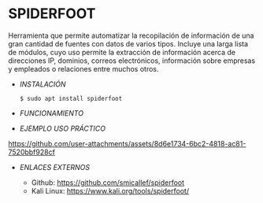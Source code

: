 # **SPIDERFOOT**

Herramienta que permite automatizar la recopilación de información de una gran cantidad de fuentes con datos de varios tipos. Incluye una larga lista de módulos, cuyo uso permite la extracción de información acerca de direcciones IP, dominios, correos electrónicos, información sobre empresas y empleados o relaciones entre muchos otros.

- *INSTALACIÓN*

      $ sudo apt install spiderfoot

- *FUNCIONAMIENTO*




- *EJEMPLO USO PRÁCTICO*



https://github.com/user-attachments/assets/8d6e1734-6bc2-4818-ac81-7520bbf928cf



- *ENLACES EXTERNOS*

  - Github: https://github.com/smicallef/spiderfoot
  - Kali Linux: https://www.kali.org/tools/spiderfoot/
